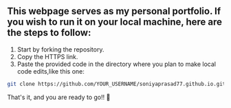 ## This webpage serves as my personal portfolio. If you wish to run it on your local machine, here are the steps to follow:

1. Start by forking the repository.
2. Copy the HTTPS link.
3. Paste the provided code in the directory where you plan to make local code edits,like this one:

```bash
git clone https://github.com/YOUR_USERNAME/soniyaprasad77.github.io.git
```

That's it, and you are ready to go!! 🎉
